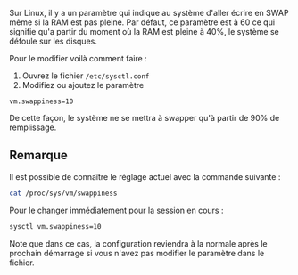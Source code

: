 Sur Linux, il y a un paramètre qui indique au système d'aller écrire en SWAP même si la RAM est pas pleine. Par défaut, ce paramètre est à 60 ce qui signifie qu'a partir du moment où la RAM est pleine à 40%, le système se défoule sur les disques.

Pour le modifier voilà comment faire :

 1. Ouvrez le fichier `/etc/sysctl.conf`
 2. Modifiez ou ajoutez le paramètre

~~~ properties
vm.swappiness=10
~~~

De cette façon, le système ne se mettra à swapper qu'à partir de 90% de remplissage.

## Remarque
Il est possible de connaître le réglage actuel avec la commande suivante :

~~~ bash
cat /proc/sys/vm/swappiness
~~~

Pour le changer immédiatement pour la session en cours :

~~~ bash
sysctl vm.swappiness=10
~~~

Note que dans ce cas, la configuration reviendra à la normale après le prochain démarrage si vous n'avez pas modifier le paramètre dans le fichier.
